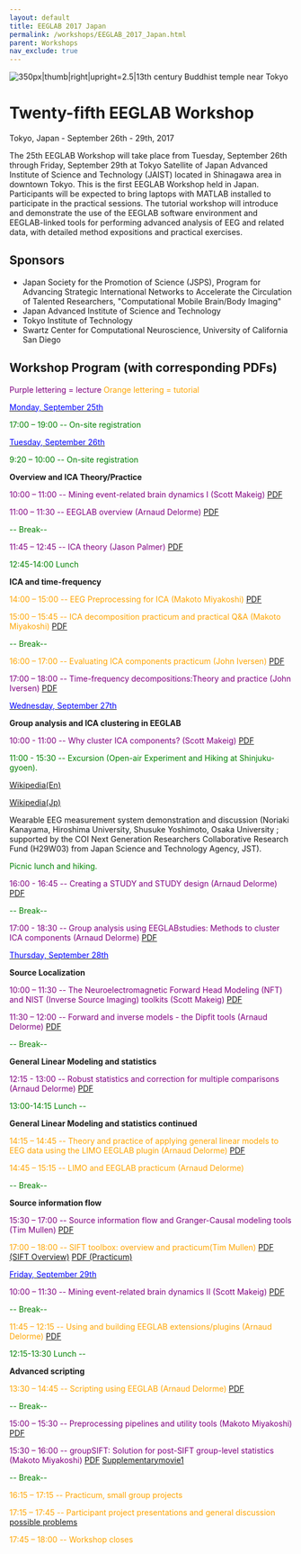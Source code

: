 ```yaml
---
layout: default
title: EEGLAB 2017 Japan
permalink: /workshops/EEGLAB_2017_Japan.html
parent: Workshops
nav_exclude: true
---
```


![350px\|thumb\|right\|upright=2.5\|13th century Buddhist temple near
Tokyo](/assets/images/Japan.png)

Twenty-fifth EEGLAB Workshop
============================

Tokyo, Japan - September 26th - 29th, 2017

The 25th EEGLAB Workshop will take place from Tuesday, September 26th
through Friday, September 29th at Tokyo Satellite of Japan Advanced
Institute of Science and Technology (JAIST) located in Shinagawa area in
downtown Tokyo. This is the first EEGLAB Workshop held in Japan.
Participants will be expected to bring laptops with MATLAB installed to
participate in the practical sessions. The tutorial workshop will
introduce and demonstrate the use of the EEGLAB software environment and
EEGLAB-linked tools for performing advanced analysis of EEG and related
data, with detailed method expositions and practical exercises.


Sponsors
--------

-   Japan Society for the Promotion of Science (JSPS), Program for
    Advancing Strategic International Networks to Accelerate the
    Circulation of Talented Researchers, "Computational Mobile
    Brain/Body Imaging"
-   Japan Advanced Institute of Science and Technology
-   Tokyo Institute of Technology
-   Swartz Center for Computational Neuroscience, University of
    California San Diego


Workshop Program (with corresponding PDFs)
------------------------------------------

<span style="color: purple">Purple lettering = lecture</span>
<span style="color: orange">Orange lettering = tutorial</span>

<u><span style="color: blue">Monday, September 25th</span></u>


<span style="color: green"> 17:00 – 19:00 -- On-site registration</span>

<u><span style="color: blue">Tuesday, September 26th</span></u>


<span style="color: green"> 9:20 – 10:00 -- On-site registration</span>

<!-- -->


**Overview and ICA Theory/Practice**


<span style="color: purple">10:00 – 11:00 -- Mining event-related brain dynamics I (Scott Makeig)</span> [PDF](https://sccn.ucsd.edu/githubwiki/files/makeig_eeglab_japan_i.pdf)

<span style="color: purple">11:00 – 11:30 -- EEGLAB overview (Arnaud Delorme)</span> [PDF](https://sccn.ucsd.edu/githubwiki/files/eeglab2017_ad_eeglab_overview_japan.pdf)

<span style="color: green">-- Break--</span>

<span style="color: purple">11:45 – 12:45 -- ICA theory (Jason Palmer)</span> [PDF](https://sccn.ucsd.edu/githubwiki/files/eeglab2017_jp_lecture_ica.pdf)

<span style="color: green">12:45-14:00 Lunch</span>

**ICA and time-frequency**

<span style="color: orange">14:00 – 15:00 -- EEG Preprocessing for ICA (Makoto Miyakoshi)</span> [PDF](https://sccn.ucsd.edu/githubwiki/files/preicaprocessing.pdf)

<span style="color: orange">15:00 – 15:45 -- ICA decomposition practicum and practical Q&A (Makoto Miyakoshi)</span> [PDF](https://sccn.ucsd.edu/githubwiki/files/icadecompositionpracticum.pdf)

<span style="color: green">-- Break--</span>

<span style="color: orange">16:00 – 17:00 -- Evaluating ICA components practicum (John Iversen)</span> [PDF](https://sccn.ucsd.edu/githubwiki/files/eeglab2017_tokyo_jri_evaluateics.pdf)

<span style="color: purple">17:00 – 18:00 -- Time-frequency decompositions:Theory and practice (John Iversen)</span> [PDF](https://sccn.ucsd.edu/githubwiki/files/eeglab2017_tokyo_jri_timefrequencytheorypractice.pdf)

<u><span style="color: blue">Wednesday, September 27th</span></u>


**Group analysis and ICA clustering in EEGLAB**


<span style="color: purple">10:00 - 11:00 -- Why cluster ICA components? (Scott Makeig)</span> [PDF](https://sccn.ucsd.edu/githubwiki/files/makeig_eeglab_clustering_tokyo17.pdf)

<span style="color: green">11:00 - 15:30 -- Excursion (Open-air Experiment and Hiking at Shinjuku-gyoen). </span>


[Wikipedia(En)](https://en.wikipedia.org/wiki/Shinjuku_Gyoen)

[Wikipedia(Jp)](https://ja.wikipedia.org/wiki/%E6%96%B0%E5%AE%BF%E5%BE%A1%E8%8B%91)



Wearable EEG measurement system demonstration and discussion (Noriaki Kanayama, Hiroshima University, Shusuke Yoshimoto, Osaka University ; supported by the
 COI Next Generation Researchers Collaborative Research Fund (H29W03) from Japan Science and Technology Agency, JST). 

<span style="color: green">Picnic lunch and hiking.</span>

<!-- -->



<span style="color: purple">16:00 - 16:45 -- Creating a STUDY and STUDY design (Arnaud Delorme)</span> [PDF](https://sccn.ucsd.edu/githubwiki/files/eeglab2017_ad_study_design_japan2.pdf)

<span style="color: green">-- Break--</span>

<span style="color: purple">17:00 - 18:30 -- Group analysis using EEGLABstudies: Methods to cluster ICA components (Arnaud Delorme)</span> [PDF](https://sccn.ucsd.edu/githubwiki/files/eeglab2017_ad_study_clustering_japan2.pdf)


<u><span style="color: blue">Thursday, September 28th</span></u>

**Source Localization**

<span style="color: purple">10:00 – 11:30 -- The Neuroelectromagnetic Forward Head Modeling (NFT) and NIST (Inverse Source Imaging) toolkits (Scott Makeig)</span> [PDF](https://sccn.ucsd.edu/githubwiki/files/makeig_eeglab_forwardinverse_compressed.pdf)

<span style="color: purple">11:30 – 12:00 -- Forward and inverse models - the Dipfit tools (Arnaud Delorme)</span> [PDF](https://sccn.ucsd.edu/githubwiki/files/eeglab2017_ad_dipfit_japan.pdf)

<span style="color: green">-- Break--</span>

**General Linear Modeling and statistics**

<span style="color: purple">12:15 - 13:00 -- Robust statistics and correction for multiple comparisons (Arnaud Delorme)</span> [PDF](https://sccn.ucsd.edu/githubwiki/files/eeglab2017_statistics_japan2.pdf)

<span style="color: green">13:00-14:15 Lunch --</span>

**General Linear Modeling and statistics continued**

<span style="color: orange">14:15 – 14:45 -- Theory and practice of applying general linear models to EEG data using the LIMO EEGLAB plugin (Arnaud Delorme)</span> [PDF](https://sccn.ucsd.edu/githubwiki/files/limo_japan_2017.pdf)

<span style="color: orange">14:45 – 15:15 -- LIMO and EEGLAB practicum (Arnaud Delorme)</span>

<span style="color: green">-- Break--</span>

**Source information flow**

<span style="color: purple">15:30 – 17:00 -- Source information flow and Granger-Causal modeling tools (Tim Mullen)</span> [PDF](https://sccn.ucsd.edu/githubwiki/files/eeglab_2017_japan_sift_lecture.pdf)

<span style="color: orange">17:00 – 18:00 -- SIFT toolbox: overview and practicum(Tim Mullen)</span> [PDF (SIFT Overview)](https://sccn.ucsd.edu/githubwiki/files/eeglab_2017_japan_sift_intro_blitz.pdf)
[PDF (Practicum)](https://sccn.ucsd.edu/githubwiki/files/eeglab_2017_japan_sift_practicum.pdf)

<u><span style="color: blue">Friday, September 29th</span></u>

<span style="color: purple">10:00 – 11:30 -- Mining event-related brain dynamics II (Scott Makeig)</span> [PDF](https://sccn.ucsd.edu/githubwiki/files/makeig_eeglab_ii_tokyo17_compressed.pdf)

<span style="color: green">-- Break--</span>

<span style="color: orange">11:45 – 12:15 -- Using and building EEGLAB extensions/plugins (Arnaud Delorme)</span> [PDF](https://sccn.ucsd.edu/githubwiki/files/eeglab2017_ad_eeglab_plugin_japan.pdf)

<span style="color: green">12:15-13:30 Lunch --</span>


**Advanced scripting**

<span style="color: orange">13:30 – 14:45 -- Scripting using EEGLAB (Arnaud Delorme)</span> [PDF](https://sccn.ucsd.edu/githubwiki/files/eeglab2017_ad_eeglab_scripting_japan3.pdf)

<span style="color: green">-- Break--</span>

<span style="color: purple">15:00 – 15:30 -- Preprocessing pipelines and utility tools (Makoto Miyakoshi) </span> [PDF](https://sccn.ucsd.edu/githubwiki/files/preprocessingpipelineandutilitytools.pdf)

<span style="color: purple">15:30 – 16:00 -- groupSIFT: Solution for post-SIFT group-level statistics (Makoto Miyakoshi) </span> [PDF](https://sccn.ucsd.edu/githubwiki/files/groupsift.pdf) [Supplementarymovie1](https://sccn.ucsd.edu/githubwiki/files/groupsift_sagital.zip)

<span style="color: green">-- Break--</span>

<span style="color: orange">16:15 – 17:15 -- Practicum, small group projects</span>

<span style="color: orange">17:15 – 17:45 -- Participant project presentations and general discussion [possible problems](https://sccn.ucsd.edu/githubwiki/files/eeglab_problems.pdf) </span>

<span style="color: orange">17:45 – 18:00 -- Workshop closes</span>
